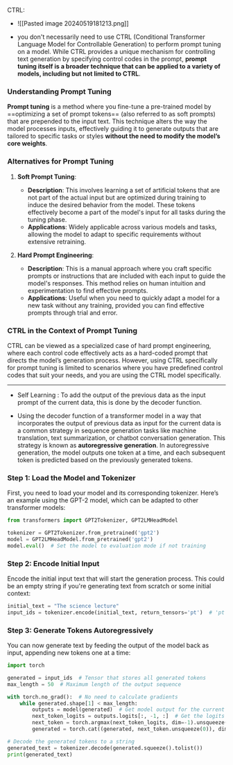 
CTRL:
- ![[Pasted image 20240519181213.png]]

- you don't necessarily need to use CTRL (Conditional Transformer Language Model for Controllable Generation) to perform prompt tuning on a model. While CTRL provides a unique mechanism for controlling text generation by specifying control codes in the prompt, **prompt tuning itself is a broader technique that can be applied to a variety of models, including but not limited to CTRL**.

### Understanding Prompt Tuning

**Prompt tuning** is a method where you fine-tune a pre-trained model by ==optimizing a set of prompt tokens== (also referred to as soft prompts) that are prepended to the input text. This technique alters the way the model processes inputs, effectively guiding it to generate outputs that are tailored to specific tasks or styles **without the need to modify the model’s core weights**.

### Alternatives for Prompt Tuning

1. **Soft Prompt Tuning**:
    
    - **Description**: This involves learning a set of artificial tokens that are not part of the actual input but are optimized during training to induce the desired behavior from the model. These tokens effectively become a part of the model's input for all tasks during the tuning phase.
    - **Applications**: Widely applicable across various models and tasks, allowing the model to adapt to specific requirements without extensive retraining.
2. **Hard Prompt Engineering**:
    
    - **Description**: This is a manual approach where you craft specific prompts or instructions that are included with each input to guide the model's responses. This method relies on human intuition and experimentation to find effective prompts.
    - **Applications**: Useful when you need to quickly adapt a model for a new task without any training, provided you can find effective prompts through trial and error.

### CTRL in the Context of Prompt Tuning

CTRL can be viewed as a specialized case of hard prompt engineering, where each control code effectively acts as a hard-coded prompt that directs the model’s generation process. However, using CTRL specifically for prompt tuning is limited to scenarios where you have predefined control codes that suit your needs, and you are using the CTRL model specifically.

--------------------------------------------------------

- Self Learning : To add the output of the previous data as the input prompt of the current data, this is done by the decoder function.

- Using the decoder function of a transformer model in a way that incorporates the output of previous data as input for the current data is a common strategy in sequence generation tasks like machine translation, text summarization, or chatbot conversation generation. This strategy is known as **autoregressive generation**. In autoregressive generation, the model outputs one token at a time, and each subsequent token is predicted based on the previously generated tokens.

### Step 1: Load the Model and Tokenizer

First, you need to load your model and its corresponding tokenizer. Here’s an example using the GPT-2 model, which can be adapted to other transformer models:

```python
from transformers import GPT2Tokenizer, GPT2LMHeadModel

tokenizer = GPT2Tokenizer.from_pretrained('gpt2')
model = GPT2LMHeadModel.from_pretrained('gpt2')
model.eval()  # Set the model to evaluation mode if not training

```

### Step 2: Encode Initial Input

Encode the initial input text that will start the generation process. This could be an empty string if you're generating text from scratch or some initial context:

```python
initial_text = "The science lecture"
input_ids = tokenizer.encode(initial_text, return_tensors='pt')  # 'pt' for PyTorch

```

### Step 3: Generate Tokens Autoregressively

You can now generate text by feeding the output of the model back as input, appending new tokens one at a time:

```python
import torch

generated = input_ids  # Tensor that stores all generated tokens
max_length = 50  # Maximum length of the output sequence

with torch.no_grad():  # No need to calculate gradients
    while generated.shape[1] < max_length:
        outputs = model(generated)  # Get model output for the current sequence
        next_token_logits = outputs.logits[:, -1, :]  # Get the logits of the last token
        next_token = torch.argmax(next_token_logits, dim=-1).unsqueeze(0)  # Pick the most likely next token
        generated = torch.cat((generated, next_token.unsqueeze(0)), dim=1)  # Append generated token

# Decode the generated tokens to a string
generated_text = tokenizer.decode(generated.squeeze().tolist())
print(generated_text)

```